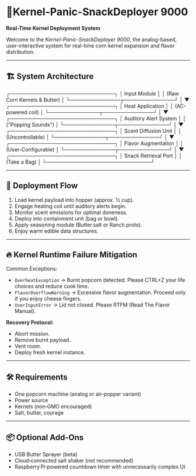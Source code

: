 # 🍿Kernel-Panic-SnackDeployer 9000  
**Real-Time Kernel Deployment System**

Welcome to the *Kernel-Panic-SnackDeployer 9000*, the analog-based, user-interactive system for real-time corn kernel expansion and flavor distribution.

---

## 🏗️ System Architecture

┌─────────────────────────────┐
│ Input Module                │
│ (Raw Corn Kernels & Butter) │
└──────────────┬──────────────┘
               │
               ▼
┌─────────────────────────────┐
│ Heat Application            │
│ (AC-powered coil)           │
└──────────────┬──────────────┘
               │
               ▼
┌─────────────────────────────┐
│ Auditory Alert System       │
│ ("Popping Sounds")          │
└──────────────┬──────────────┘
               │
               ▼
┌─────────────────────────────┐
│ Scent Diffusion Unit        │
│ (Uncontrollable)            │
└──────────────┬──────────────┘
               │
               ▼
┌─────────────────────────────┐
│ Flavor Augmentation         │
│ (User-Configurable)         │
└──────────────┬──────────────┘
               │
               ▼
┌─────────────────────────────┐
│ Snack Retrieval Port        │
│ (Take a Bag)                │
└─────────────────────────────┘


---

## 🚀 Deployment Flow

1. Load kernel payload into hopper (approx. ½ cup).  
2. Engage heating coil until auditory alerts begin.  
3. Monitor scent emissions for optimal doneness.  
4. Deploy into containment unit (bag or bowl).  
5. Apply seasoning module (Butter.salt or Ranch.proto).  
6. Enjoy warm edible data structures.

---

## 🔥 Kernel Runtime Failure Mitigation

Common Exceptions:
- `OverheatException` → Burnt popcorn detected. Please CTRL+Z your life choices and reduce cook time.  
- `FlavorOverflowWarning` → Excessive flavor augmentation. Proceed only if you enjoy cheese fingers.  
- `UserInputError` → Lid not closed. Please RTFM (Read The Flavor Manual).

**Recovery Protocol:**
- Abort mission.  
- Remove burnt payload.  
- Vent room.  
- Deploy fresh kernel instance.

---

## 🛠️ Requirements

- One popcorn machine (analog or air-popper variant)  
- Power source  
- Kernels (non‑GMO encouraged)  
- Salt, butter, courage

---

## 📦 Optional Add-Ons

- USB Butter Sprayer (beta)  
- Cloud‑connected salt shaker (not recommended)  
- Raspberry Pi‑powered countdown timer with unnecessarily complex UI
